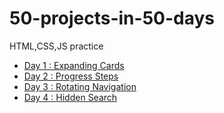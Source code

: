 # 50-projects-in-50-days

HTML,CSS,JS practice

-   [Day 1 : Expanding Cards](./Day1-Expanding_Cards)
-   [Day 2 : Progress Steps](./Day2-Progress_Steps)
-   [Day 3 : Rotating Navigation](./Day3-Rotating-Navigation)
-   [Day 4 : Hidden Search](./Day4-Hidden_Search)
